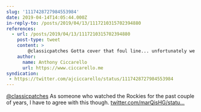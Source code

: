 ```yaml
---
slug: '1117428727984553984'
date: 2019-04-14T14:05:44.000Z
in-reply-to: /posts/2019/04/13/1117210315702394880
references:
  - url: /posts/2019/04/13/1117210315702394880
    post-type: tweet
    content: >
        @classicpatches Gotta cover that foul line... unfortunately we haven't settled in SD yet, no no 😢
    author:
      name: Anthony Ciccarello
      url: https://www.ciccarello.me
syndication:
 - https://twitter.com/ajciccarello/status/1117428727984553984
---
```


[@classicpatches](https://twitter.com/classicpatches) As someone who watched the Rockies for the past couple of years, I have to agree with this though.
[twitter.com/marQisHG/statu…](https://twitter.com/marQisHG/status/1116919631829016576?s=19)
